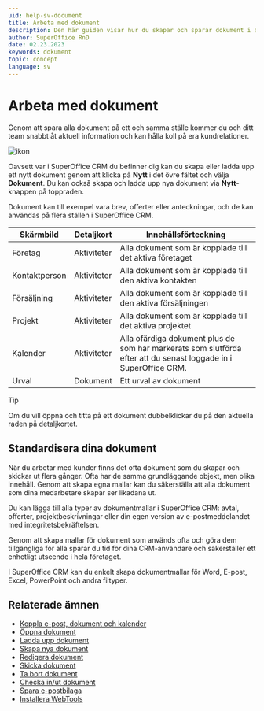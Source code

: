 ```yaml
---
uid: help-sv-document
title: Arbeta med dokument
description: Den här guiden visar hur du skapar och sparar dokument i SuperOffice CRM och hur du skickar och tar emot dokument direkt i din CRM-lösning.
author: SuperOffice RnD
date: 02.23.2023
keywords: dokument
topic: concept
language: sv
---
```


# Arbeta med dokument

Genom att spara alla dokument på ett och samma ställe kommer du och ditt team snabbt åt aktuell information och kan hålla koll på era kundrelationer.

![ikon][img1]

Oavsett var i SuperOffice CRM du befinner dig kan du skapa eller ladda upp ett nytt dokument genom att klicka på **Nytt** i det övre fältet och välja **Dokument**. Du kan också skapa och ladda upp nya dokument via **Nytt**-knappen på toppraden.

Dokument kan till exempel vara brev, offerter eller anteckningar, och de kan användas på flera ställen i SuperOffice CRM.

| Skärmbild | Detaljkort | Innehållsförteckning |
|---|---|---|
| Företag | Aktiviteter | Alla dokument som är kopplade till det aktiva företaget |
| Kontaktperson | Aktiviteter | Alla dokument som är kopplade till den aktiva kontakten |
| Försäljning | Aktiviteter | Alla dokument som är kopplade till den aktiva försäljningen |
| Projekt | Aktiviteter | Alla dokument som är kopplade till det aktiva projektet |
| Kalender | Aktiviteter | Alla ofärdiga dokument plus de som har markerats som slutförda efter att du senast loggade in i SuperOffice CRM. |
| Urval | Dokument | Ett urval av dokument |

> [!TIP]
> Om du vill öppna och titta på ett dokument dubbelklickar du på den aktuella raden på detaljkortet.

## Standardisera dina dokument

När du arbetar med kunder finns det ofta dokument som du skapar och skickar ut flera gånger. Ofta har de samma grundläggande objekt, men olika innehåll. Genom att skapa egna mallar kan du säkerställa att alla dokument som dina medarbetare skapar ser likadana ut.

Du kan lägga till alla typer av dokumentmallar i SuperOffice CRM: avtal, offerter, projektbeskrivningar eller din egen version av e-postmeddelandet med integritetsbekräftelsen.

Genom att skapa mallar för dokument som används ofta och göra dem tillgängliga för alla sparar du tid för dina CRM-användare och säkerställer ett enhetligt utseende i hela företaget.

I SuperOffice CRM kan du enkelt skapa dokumentmallar för Word, E-post, Excel, PowerPoint och andra filtyper.

## Relaterade ämnen

* [Koppla e-post, dokument och kalender][9]
* [Öppna dokument][1]
* [Ladda upp dokument][2]
* [Skapa nya dokument][3]
* [Redigera dokument][4]
* [Skicka dokument][5]
* [Ta bort dokument][6]
* [Checka in/ut dokument][7]
* [Spara e-postbilaga][8]
* [Installera WebTools][10]

<!-- Referenced links -->
[1]: open.md
[2]: upload.md
[3]: create.md
[4]: edit.md
[5]: send-as-email.md
[6]: delete.md
[7]: lock.md
[8]: ../../email/mail-link/learn/archive.md
[9]: ../../learn/getting-started/connect-email-doc/index.md
[10]: ../../webtools/learn/index.md

<!-- Referenced images -->
[img1]: ../../../../common/icons/document-h32.png
